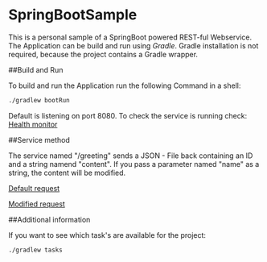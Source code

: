 # SpringBootSample

This is a personal sample of a SpringBoot powered REST-ful Webservice. The Application can be build and run using *Gradle*. 
Gradle installation is not required, because the project contains a Gradle wrapper.

##Build and Run

To build and run the Application run the following Command in a shell:
```bash
./gradlew bootRun
```

Default is listening on port 8080.
To check the service is running check: [Health monitor](http://localhost:8080/health/)

##Service method

The service named "/greeting" sends a JSON - File back containing an ID and a string namend "content". 
If you pass a parameter named "name" as a string, the content will be modified.

[Default request](http://localhost:8080/greeting)

[Modified request](http://localhost:8080/greeting?name=Stranger)

##Additional information

If you want to see which task's are available for the project:

```bash
./gradlew tasks
``` 